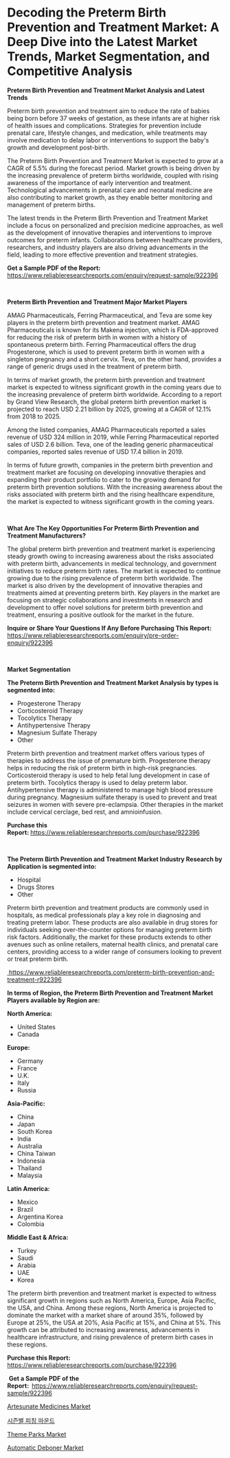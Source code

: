 <p><h1>Decoding the Preterm Birth Prevention and Treatment Market: A Deep Dive into the Latest Market Trends, Market Segmentation, and Competitive Analysis</h1></p><p><strong>Preterm Birth Prevention and Treatment Market Analysis and Latest Trends</strong></p>
<p><p>Preterm birth prevention and treatment aim to reduce the rate of babies being born before 37 weeks of gestation, as these infants are at higher risk of health issues and complications. Strategies for prevention include prenatal care, lifestyle changes, and medication, while treatments may involve medication to delay labor or interventions to support the baby's growth and development post-birth.</p><p>The Preterm Birth Prevention and Treatment Market is expected to grow at a CAGR of 5.5% during the forecast period. Market growth is being driven by the increasing prevalence of preterm births worldwide, coupled with rising awareness of the importance of early intervention and treatment. Technological advancements in prenatal care and neonatal medicine are also contributing to market growth, as they enable better monitoring and management of preterm births.</p><p>The latest trends in the Preterm Birth Prevention and Treatment Market include a focus on personalized and precision medicine approaches, as well as the development of innovative therapies and interventions to improve outcomes for preterm infants. Collaborations between healthcare providers, researchers, and industry players are also driving advancements in the field, leading to more effective prevention and treatment strategies.</p></p>
<p><strong>Get a Sample PDF of the Report:&nbsp;</strong> <a href="https://www.reliableresearchreports.com/enquiry/request-sample/922396">https://www.reliableresearchreports.com/enquiry/request-sample/922396</a></p>
<p>&nbsp;</p>
<p><strong>Preterm Birth Prevention and Treatment Major Market Players</strong></p>
<p><p>AMAG Pharmaceuticals, Ferring Pharmaceutical, and Teva are some key players in the preterm birth prevention and treatment market. AMAG Pharmaceuticals is known for its Makena injection, which is FDA-approved for reducing the risk of preterm birth in women with a history of spontaneous preterm birth. Ferring Pharmaceutical offers the drug Progesterone, which is used to prevent preterm birth in women with a singleton pregnancy and a short cervix. Teva, on the other hand, provides a range of generic drugs used in the treatment of preterm birth.</p><p>In terms of market growth, the preterm birth prevention and treatment market is expected to witness significant growth in the coming years due to the increasing prevalence of preterm birth worldwide. According to a report by Grand View Research, the global preterm birth prevention market is projected to reach USD 2.21 billion by 2025, growing at a CAGR of 12.1% from 2018 to 2025.</p><p>Among the listed companies, AMAG Pharmaceuticals reported a sales revenue of USD 324 million in 2019, while Ferring Pharmaceutical reported sales of USD 2.6 billion. Teva, one of the leading generic pharmaceutical companies, reported sales revenue of USD 17.4 billion in 2019.</p><p>In terms of future growth, companies in the preterm birth prevention and treatment market are focusing on developing innovative therapies and expanding their product portfolio to cater to the growing demand for preterm birth prevention solutions. With the increasing awareness about the risks associated with preterm birth and the rising healthcare expenditure, the market is expected to witness significant growth in the coming years.</p></p>
<p>&nbsp;</p>
<p><strong>What Are The Key Opportunities For Preterm Birth Prevention and Treatment Manufacturers?</strong></p>
<p><p>The global preterm birth prevention and treatment market is experiencing steady growth owing to increasing awareness about the risks associated with preterm birth, advancements in medical technology, and government initiatives to reduce preterm birth rates. The market is expected to continue growing due to the rising prevalence of preterm birth worldwide. The market is also driven by the development of innovative therapies and treatments aimed at preventing preterm birth. Key players in the market are focusing on strategic collaborations and investments in research and development to offer novel solutions for preterm birth prevention and treatment, ensuring a positive outlook for the market in the future.</p></p>
<p><strong>Inquire or Share Your Questions If Any Before Purchasing This Report:</strong> <a href="https://www.reliableresearchreports.com/enquiry/pre-order-enquiry/922396">https://www.reliableresearchreports.com/enquiry/pre-order-enquiry/922396</a></p>
<p>&nbsp;</p>
<p><strong>Market Segmentation</strong></p>
<p><strong>The Preterm Birth Prevention and Treatment Market Analysis by types is segmented into:</strong></p>
<p><ul><li>Progesterone Therapy</li><li>Corticosteroid Therapy</li><li>Tocolytics Therapy</li><li>Antihypertensive Therapy</li><li>Magnesium Sulfate Therapy</li><li>Other</li></ul></p>
<p><p>Preterm birth prevention and treatment market offers various types of therapies to address the issue of premature birth. Progesterone therapy helps in reducing the risk of preterm birth in high-risk pregnancies. Corticosteroid therapy is used to help fetal lung development in case of preterm birth. Tocolytics therapy is used to delay preterm labor. Antihypertensive therapy is administered to manage high blood pressure during pregnancy. Magnesium sulfate therapy is used to prevent and treat seizures in women with severe pre-eclampsia. Other therapies in the market include cervical cerclage, bed rest, and amnioinfusion.</p></p>
<p><strong>Purchase this Report:&nbsp;</strong><a href="https://www.reliableresearchreports.com/purchase/922396">https://www.reliableresearchreports.com/purchase/922396</a></p>
<p>&nbsp;</p>
<p><strong>The Preterm Birth Prevention and Treatment Market Industry Research by Application is segmented into:</strong></p>
<p><ul><li>Hospital</li><li>Drugs Stores</li><li>Other</li></ul></p>
<p><p>Preterm birth prevention and treatment products are commonly used in hospitals, as medical professionals play a key role in diagnosing and treating preterm labor. These products are also available in drug stores for individuals seeking over-the-counter options for managing preterm birth risk factors. Additionally, the market for these products extends to other avenues such as online retailers, maternal health clinics, and prenatal care centers, providing access to a wider range of consumers looking to prevent or treat preterm birth.</p></p>
<p><a href="https://www.reliableresearchreports.com/preterm-birth-prevention-and-treatment-r922396">&nbsp;https://www.reliableresearchreports.com/preterm-birth-prevention-and-treatment-r922396</a></p>
<p><strong>In terms of Region, the Preterm Birth Prevention and Treatment Market Players available by Region are:</strong></p>
<p>
    <p> <strong> North America: </strong>
        <ul>
            <li>United States</li>
            <li>Canada</li>
        </ul>
        </p> 
    <p> <strong> Europe: </strong>
        <ul>
            <li>Germany</li>
            <li>France</li>
            <li>U.K.</li>
            <li>Italy</li>
            <li>Russia</li>
        </ul>
        </p> 
    <p> <strong> Asia-Pacific: </strong>
        <ul>
            <li>China</li>
            <li>Japan</li>
            <li>South Korea</li>
            <li>India</li>
            <li>Australia</li>
            <li>China Taiwan</li>
            <li>Indonesia</li>
            <li>Thailand</li>
            <li>Malaysia</li>
        </ul>
        </p> 
    <p> <strong> Latin America: </strong>
        <ul>
            <li>Mexico</li>
            <li>Brazil</li>
            <li>Argentina Korea</li>
            <li>Colombia</li>
        </ul>
        </p> 
    <p> <strong> Middle East & Africa: </strong>
        <ul>
            <li>Turkey</li>
            <li>Saudi</li>
            <li>Arabia</li>
            <li>UAE</li>
            <li>Korea</li>
        </ul>
    </p>
    </p>
<p><p>The preterm birth prevention and treatment market is expected to witness significant growth in regions such as North America, Europe, Asia Pacific, the USA, and China. Among these regions, North America is projected to dominate the market with a market share of around 35%, followed by Europe at 25%, the USA at 20%, Asia Pacific at 15%, and China at 5%. This growth can be attributed to increasing awareness, advancements in healthcare infrastructure, and rising prevalence of preterm birth cases in these regions.</p></p>
<p><strong>Purchase this Report: </strong><a href="https://www.reliableresearchreports.com/purchase/922396">https://www.reliableresearchreports.com/purchase/922396</a></p>
<p>&nbsp;<strong>Get a Sample PDF of the Report:&nbsp;&nbsp;</strong><a href="https://www.reliableresearchreports.com/enquiry/request-sample/922396">https://www.reliableresearchreports.com/enquiry/request-sample/922396</a></p>
<p><strong></strong></p>
<p><p><a href="https://github.com/JameTravis/Market-Research-Report-List-5/blob/main/artesunate-medicines-market.md">Artesunate Medicines Market</a></p><p><a href="https://github.com/laholand/Market-Research-Report-List-3/blob/main/441249453754.md">시즌별 피칭 마운드</a></p><p><a href="https://www.linkedin.com/pulse/theme-parks-market-competitive-analysis-trends-forecast-9ldle?trackingId=d7zdjFkes4%2FCSUF53mmohw%3D%3D">Theme Parks Market</a></p><p><a href="https://www.linkedin.com/pulse/automatic-deboner-market-outlook-industry-overview-forecast-ja1ue?trackingId=%2Fd24pVYuVBQcDfS20hGQDA%3D%3D">Automatic Deboner Market</a></p></p>